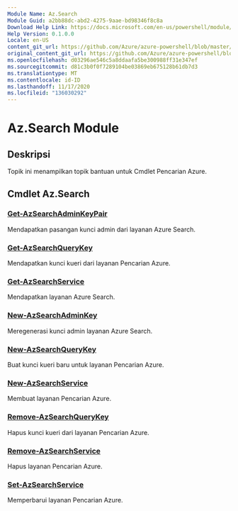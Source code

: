 ```yaml
---
Module Name: Az.Search
Module Guid: a2bb88dc-abd2-4275-9aae-bd98346f8c8a
Download Help Link: https://docs.microsoft.com/en-us/powershell/module/az.search
Help Version: 0.1.0.0
Locale: en-US
content_git_url: https://github.com/Azure/azure-powershell/blob/master/src/Search/Search/help/Az.Search.md
original_content_git_url: https://github.com/Azure/azure-powershell/blob/master/src/Search/Search/help/Az.Search.md
ms.openlocfilehash: d03296ae546c5a8ddaafa5be300988ff31e347ef
ms.sourcegitcommit: d81c3b0f0f7289104be03869eb675128b61db7d3
ms.translationtype: MT
ms.contentlocale: id-ID
ms.lasthandoff: 11/17/2020
ms.locfileid: "136030292"
---
```

# Az.Search Module
## Deskripsi
Topik ini menampilkan topik bantuan untuk Cmdlet Pencarian Azure.

## Cmdlet Az.Search
### [Get-AzSearchAdminKeyPair](Get-AzSearchAdminKeyPair.md)
Mendapatkan pasangan kunci admin dari layanan Azure Search.

### [Get-AzSearchQueryKey](Get-AzSearchQueryKey.md)
Mendapatkan kunci kueri dari layanan Pencarian Azure.

### [Get-AzSearchService](Get-AzSearchService.md)
Mendapatkan layanan Azure Search.

### [New-AzSearchAdminKey](New-AzSearchAdminKey.md)
Meregenerasi kunci admin layanan Azure Search.

### [New-AzSearchQueryKey](New-AzSearchQueryKey.md)
Buat kunci kueri baru untuk layanan Pencarian Azure.

### [New-AzSearchService](New-AzSearchService.md)
Membuat layanan Pencarian Azure.

### [Remove-AzSearchQueryKey](Remove-AzSearchQueryKey.md)
Hapus kunci kueri dari layanan Pencarian Azure.

### [Remove-AzSearchService](Remove-AzSearchService.md)
Hapus layanan Pencarian Azure.

### [Set-AzSearchService](Set-AzSearchService.md)
Memperbarui layanan Pencarian Azure.

